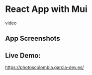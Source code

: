 # React App with Mui

video

## App Screenshots

## Live Demo:

https://photoscolombia.garcia-dev.es/


